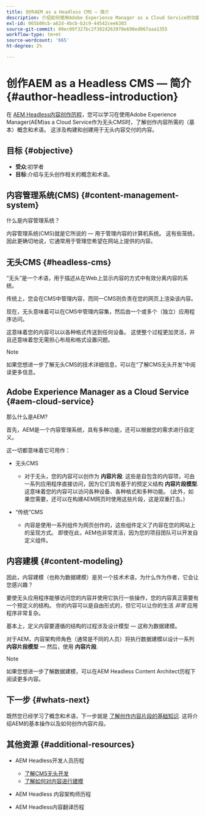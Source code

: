```yaml
---
title: 创作AEM as a Headless CMS — 简介
description: 介绍如何使用Adobe Experience Manager as a Cloud Service的功能作为无头CMS来为项目创作内容。
exl-id: 065b00cb-a82d-4bcb-b2c9-44542cee6303
source-git-commit: 00ec09f327bc2f382d263970e690ed067aaa1355
workflow-type: tm+mt
source-wordcount: '665'
ht-degree: 2%

---
```


# 创作AEM as a Headless CMS — 简介 {#author-headless-introduction}

在 [AEM Headless内容创作历程](overview.md)，您可以学习在使用Adobe Experience Manager(AEM)as a Cloud Service作为无头CMS时，了解创作内容所需的（基本）概念和术语。 这涉及构建和创建用于无头内容交付的内容。

## 目标 {#objective}

* **受众**:初学者
* **目标**:介绍与无头创作相关的概念和术语。

## 内容管理系统(CMS) {#content-management-system}

什么是内容管理系统？

内容管理系统(CMS)就是它所说的 — 用于管理内容的计算机系统。 这有些笼统，因此更确切地说，它通常用于管理您希望在网站上提供的内容。

## 无头CMS {#headless-cms}

“无头”是一个术语，用于描述从在Web上显示内容的方式中有效分离内容的系统。

传统上，您会在CMS中管理内容，而同一CMS则负责在您的网页上渲染该内容。

现在，无头意味着可以在CMS中管理内容集，然后由一个或多个（独立）应用程序访问。

这意味着您的内容可以以各种格式传送到任何设备。 这使整个过程更加灵活，并且还意味着您无需担心布局和格式设置问题。

>[!NOTE]
>
>如果您想进一步了解无头CMS的技术详细信息，可以在“了解CMS无头开发”中阅读更多信息。

## Adobe Experience Manager as a Cloud Service {#aem-cloud-service}

那么什么是AEM?

首先，AEM是一个内容管理系统，具有多种功能，还可以根据您的需求进行自定义。

这一切都意味着它可用作：

* 无头CMS
   * 对于无头，您的内容可以创作为 **内容片段**.
这些是自包含的内容项，可由一系列应用程序直接访问，因为它们具有基于的预定义结构 **内容片段模型**.
这意味着您的内容可以访问各种设备、各种格式和多种功能。
(此外，如果您需要，还可以在构建AEM网页时使用这些片段，这是双重打击。)

* “传统”CMS
   * 内容是使用一系列组件为网页创作的，这些组件定义了内容在您的网站上的呈现方式。 即使在此，AEM也非常灵活，因为您的项目团队可以开发自定义组件。

## 内容建模 {#content-modeling}

因此，内容建模（也称为数据建模）是另一个技术术语，为什么作为作者，它会让您感兴趣？

要使无头应用程序能够访问您的内容并使用它执行一些操作，您的内容真正需要有一个预定义的结构。 你的内容可以是自由形式的，但它可以让你的生活 *非常* 应用程序非常复杂。

基本上，定义内容要遵循的结构的过程涉及设计模型 — 这称为数据建模。

对于AEM，内容架构师角色（通常是不同的人员）将执行数据建模以设计一系列 **内容片段模型**  — 然后，使用 **内容片段**.

>[!NOTE]
>
>如果您想进一步了解数据建模，可以在AEM Headless Content Architect历程下阅读更多内容。

## 下一步 {#whats-next}

既然您已经学习了概念和术语，下一步就是 [了解创作内容片段的基础知识](basics.md). 这将介绍AEM的基本操作以及如何创作内容片段。

## 其他资源 {#additional-resources}

* AEM Headless开发人员历程
   * [了解CMS无头开发](/help/journey-headless/developer/learn-about.md)
   * [了解如何对内容进行建模](/help/journey-headless/developer/model-your-content.md)

* AEM Headless 内容架构师历程

* AEM Headless内容翻译历程
